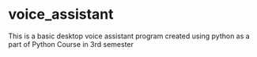 # voice_assistant
This is a basic desktop voice assistant program created using python as a part of Python Course in 3rd semester 
